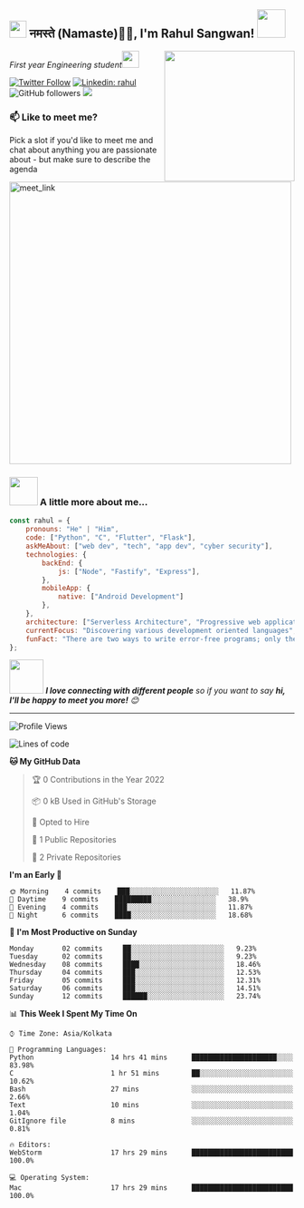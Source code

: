 <h2><img src="https://emojis.slackmojis.com/emojis/images/1531849430/4246/blob-sunglasses.gif?1531849430" width="30"/> नमस्ते (Namaste)🙏🏻, I'm Rahul Sangwan! <img src="https://media.giphy.com/media/12oufCB0MyZ1Go/giphy.gif" width="50"></h2>
<img align='right' src="https://media.giphy.com/media/M9gbBd9nbDrOTu1Mqx/giphy.gif" width="230">
<p><em>First year Engineering student</a><img src="https://media.giphy.com/media/WUlplcMpOCEmTGBtBW/giphy.gif" width="30"> 
</em></p>

[![Twitter Follow](https://img.shields.io/twitter/follow/sangwan_24?label=Follow)](https://twitter.com/intent/follow?screen_name=sangwan_24)
[![Linkedin: rahul](https://img.shields.io/badge/-rahul-blue?style=flat-square&logo=Linkedin&logoColor=white&link=https://www.linkedin.com/in/rahul-sangwan-1a7097230)](https://www.linkedin.com/in/rahul-sangwan-1a7097230/)
![GitHub followers](https://img.shields.io/github/followers/rahul7128?label=Follow&style=social)
![](https://visitor-badge.glitch.me/badge?page_id=rahul7128.rahul7128)

### 📫 Like to meet me?

Pick a slot if you'd like to meet me and chat about anything you are passionate about - but make sure to describe the agenda

<a href="https://calendly.com/rahul7128/30min" target="_blank"><img width="498" alt="meet_link" src="https://user-images.githubusercontent.com/15426564/144297439-f530f383-e73e-41e0-9914-a9b7d3f432e5.png"></a>


### <img src="https://media.giphy.com/media/VgCDAzcKvsR6OM0uWg/giphy.gif" width="50"> A little more about me...  

```javascript
const rahul = {
    pronouns: "He" | "Him",
    code: ["Python", "C", "Flutter", "Flask"],
    askMeAbout: ["web dev", "tech", "app dev", "cyber security"],
    technologies: {
        backEnd: {
            js: ["Node", "Fastify", "Express"],
        },
        mobileApp: {
            native: ["Android Development"]
        },
    },
    architecture: ["Serverless Architecture", "Progressive web applications", "Single page applications"],
    currentFocus: "Discovering various development oriented languages",
    funFact: "There are two ways to write error-free programs; only the third one works"
};
```

<img src="https://media.giphy.com/media/LnQjpWaON8nhr21vNW/giphy.gif" width="60"> <em><b>I love connecting with different people</b> so if you want to say <b>hi, I'll be happy to meet you more!</b> 😊</em>

---
<!--START_SECTION:waka-->
![Profile Views](http://img.shields.io/badge/Profile%20Views-1678-blue)

![Lines of code](https://img.shields.io/badge/From%20Hello%20World%20I%27ve%20Written-1%20Million%20lines%20of%20code-blue)

**🐱 My GitHub Data** 

> 🏆 0 Contributions in the Year 2022
 > 
> 📦 0 kB Used in GitHub's Storage 
 > 
> 💼 Opted to Hire
 > 
> 📜 1 Public Repositories 
 > 
> 🔑 2 Private Repositories  
 > 
**I'm an Early 🐤** 

```text
🌞 Morning    4 commits    ███░░░░░░░░░░░░░░░░░░░░░░   11.87% 
🌆 Daytime    9 commits    █████████░░░░░░░░░░░░░░░░   38.9% 
🌃 Evening    4 commits    ███░░░░░░░░░░░░░░░░░░░░░░   11.87% 
🌙 Night      6 commits    ████░░░░░░░░░░░░░░░░░░░░░   18.68%

```
📅 **I'm Most Productive on Sunday** 

```text
Monday       02 commits     ██░░░░░░░░░░░░░░░░░░░░░░░   9.23% 
Tuesday      02 commits     ██░░░░░░░░░░░░░░░░░░░░░░░   9.23% 
Wednesday    08 commits     ████░░░░░░░░░░░░░░░░░░░░░   18.46% 
Thursday     04 commits     ███░░░░░░░░░░░░░░░░░░░░░░   12.53% 
Friday       05 commits     ███░░░░░░░░░░░░░░░░░░░░░░   12.31% 
Saturday     06 commits     ███░░░░░░░░░░░░░░░░░░░░░░   14.51% 
Sunday       12 commits     ██████░░░░░░░░░░░░░░░░░░░   23.74%

```


📊 **This Week I Spent My Time On** 

```text
⌚︎ Time Zone: Asia/Kolkata

💬 Programming Languages: 
Python                   14 hrs 41 mins      █████████████████████░░░░   83.98% 
C                        1 hr 51 mins        ██░░░░░░░░░░░░░░░░░░░░░░░   10.62% 
Bash                     27 mins             ░░░░░░░░░░░░░░░░░░░░░░░░░   2.66% 
Text                     10 mins             ░░░░░░░░░░░░░░░░░░░░░░░░░   1.04% 
GitIgnore file           8 mins              ░░░░░░░░░░░░░░░░░░░░░░░░░   0.81%

🔥 Editors: 
WebStorm                 17 hrs 29 mins      █████████████████████████   100.0%

💻 Operating System: 
Mac                      17 hrs 29 mins      █████████████████████████   100.0%

```



